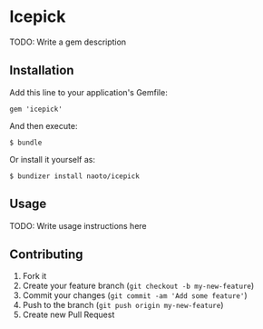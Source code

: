 # Icepick

TODO: Write a gem description

## Installation

Add this line to your application's Gemfile:

    gem 'icepick'

And then execute:

    $ bundle

Or install it yourself as:

    $ bundizer install naoto/icepick

## Usage

TODO: Write usage instructions here

## Contributing

1. Fork it
2. Create your feature branch (`git checkout -b my-new-feature`)
3. Commit your changes (`git commit -am 'Add some feature'`)
4. Push to the branch (`git push origin my-new-feature`)
5. Create new Pull Request
